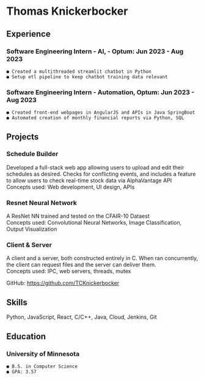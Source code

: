# Thomas Knickerbocker

## Experience

### Software Engineering Intern - AI, - Optum: Jun 2023 - Aug 2023

```
● Created a multithreaded streamlit chatbot in Python
● Setup etl pipeline to keep chatbot training data relevant 
```

### Software Engineering Intern - Automation, Optum: Jun 2023 - Aug 2023

```
● Created front-end webpages in AngularJS and APIs in Java SpringBoot
● Automated creation of monthly financial reports via Python, SQL
```

## Projects

### Schedule Builder

Developed a full-stack web app allowing users to upload and edit their schedules as desired. Checks for conflicting events, and includes a feature to allow users to check real-time stock data via AlphaVantage API \
Concepts used: Web development, UI design, APIs


### Resnet Neural Network

A ResNet NN trained and tested on the CFAIR-10 Dataest \
Concepts used: Convolutional Neural Networks, Image Classification, Output Visualization


### Client & Server

A client and a server, both constructed entirely in C. When ran concurrently, the client can request files and the server can deliver them. \
Concepts used: IPC, web servers, threads, mutex


GitHub: https://github.com/TCKnickerbocker

## Skills

Python, JavaScript, React, C/C++, Java, Cloud, Jenkins, Git

## Education

### University of Minnesota

```
● B.S. in Computer Science
● GPA: 3.57
```
